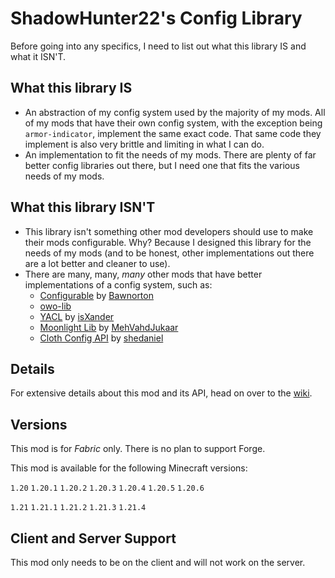 # ShadowHunter22's Config Library

  Before going into any specifics, I need to list out what this library IS and what it ISN'T.

## What this library IS

- An abstraction of my config system used by the majority of my mods.  All of my mods that have their own config system, with the exception being `armor-indicator`, implement the same exact code.  That same code they implement is also very brittle and limiting in what I can do.
- An implementation to fit the needs of my mods.  There are plenty of far better config libraries out there, but I need one that fits the various needs of my mods.

## What this library ISN'T

- This library isn't something other mod developers should use to make their mods configurable.  Why?  Because I designed this library for the needs of my mods (and to be honest, other implementations out there are a lot better and cleaner to use).
- There are many, many, *many* other mods that have better implementations of a config system, such as:
  - [Configurable](https://modrinth.com/mod/configurable) by [Bawnorton](https://modrinth.com/user/Bawnorton)
  - [owo-lib](https://modrinth.com/mod/owo-lib)
  - [YACL](https://modrinth.com/mod/yacl) by [isXander](https://modrinth.com/user/isxander)
  - [Moonlight Lib](https://modrinth.com/mod/moonlight) by [MehVahdJukaar](https://modrinth.com/user/MehVahdJukaar)
  - [Cloth Config API](https://modrinth.com/mod/cloth-config) by [shedaniel](https://modrinth.com/user/shedaniel)

## Details

For extensive details about this mod and its API, head on over to the [wiki](https://github.com/shadowhunt22/shadowhunter22s-config-library/wiki).

## Versions

This mod is for *Fabric* only. There is no plan to support Forge.

This mod is available for the following Minecraft versions:

`1.20`
`1.20.1`
`1.20.2`
`1.20.3`
`1.20.4`
`1.20.5`
`1.20.6`

`1.21`
`1.21.1`
`1.21.2`
`1.21.3`
`1.21.4`

## Client and Server Support

This mod only needs to be on the client and will not work on the server.
